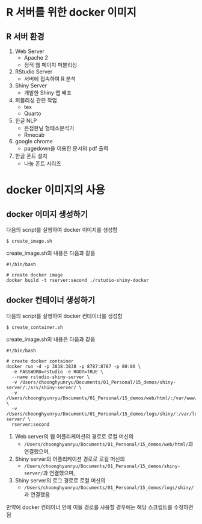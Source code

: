 # R 서버를 위한 docker 이미지

## R 서버 환경

1. Web Server
    - Apache 2
    - 정적 웹 페이지 퍼블리싱
2. RStudio Server
    - 서버에 접속하여 R 분석
3. Shiny Server
    - 개발한 Shiny 앱 배포
4. 퍼블리싱 관련 작업
    - tex
    - Quarto
5. 한글 NLP
    - 은접한닢 형태소분석기
    - Rmecab
6. google chrome
    - pagedown을 이용한 문서의 pdf 출력
7. 한글 폰트 설치
    - 나눔 폰트 시리즈

# docker 이미지의 사용

## docker 이미지 생성하기

다음의 script를 실행하여 docker 이미지를 생성함

````
$ create_image.sh
````

create_image.sh의 내용은 다음과 같음

````
#!/bin/bash

# create docker image
docker build -t rserver:second ./rstudio-shiny-docker

````


## docker 컨테이너 생성하기

다음의 script를 실행하여 docker 컨테이너를 생성함

````
$ create_container.sh
````

create_image.sh의 내용은 다음과 같음

````
#!/bin/bash

# create docker container
docker run -d -p 3838:3838 -p 8787:8787 -p 80:80 \
  -e PASSWORD=rstudio -e ROOT=TRUE \
  --name rstudio-shiny-server \
  -v /Users/choonghyunryu/Documents/01_Personal/15_demos/shiny-server/:/srv/shiny-server/ \
  -v /Users/choonghyunryu/Documents/01_Personal/15_demos/web/html/:/var/www/html/ \
  -v /Users/choonghyunryu/Documents/01_Personal/15_demos/logs/shiny/:/var/log/shiny-server/ \
  rserver:second 
````

1. Web server의 웹 어플리케이션의 경로로 로컬 머신의 
    - `/Users/choonghyunryu/Documents/01_Personal/15_demos/web/html/`과 연결했으며,
2. Shiny server의 어플리케이션 경로로 로컬 머신의
    - `/Users/choonghyunryu/Documents/01_Personal/15_demos/shiny-server/`과 연결했으며,
3. Shiny server의 로그 경로로 로컬 머신의     
    - `/Users/choonghyunryu/Documents/01_Personal/15_demos/logs/shiny/`과 연결했음

만약에 docker 컨테이너 안에 이들 경로를 사용할 경우에는 해당 스크립트를 수정하면 됨

